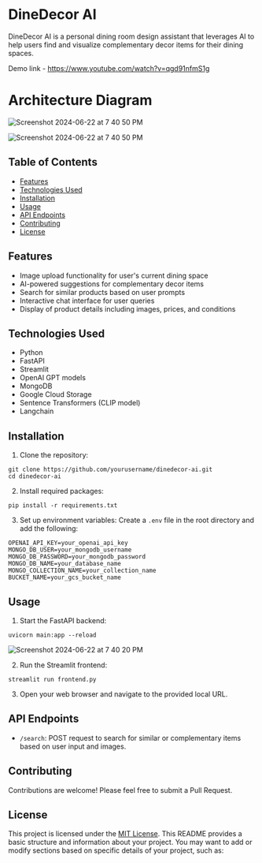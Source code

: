 # DineDecor AI

DineDecor AI is a personal dining room design assistant that leverages AI to help users find and visualize complementary decor items for their dining spaces.

Demo link - https://www.youtube.com/watch?v=qgd91nfmS1g

# Architecture Diagram
![Screenshot 2024-06-22 at 7 40 50 PM](https://github.com/INFO-7374-Algorithmic-Digital-Marketing/multi-modal-product-recommendation-chatbot/blob/main/assignment2_arch_diagram.drawio%20(1).png)


![Screenshot 2024-06-22 at 7 40 50 PM](https://github.com/INFO-7374-Algorithmic-Digital-Marketing/multi-modal-product-recommendation-chatbot/assets/37287532/13df19bb-d789-4980-b84d-94aa2e2ebe4b)



## Table of Contents
- [Features](#features)
- [Technologies Used](#technologies-used)
- [Installation](#installation)
- [Usage](#usage)
- [API Endpoints](#api-endpoints)
- [Contributing](#contributing)
- [License](#license)

## Features

- Image upload functionality for user's current dining space
- AI-powered suggestions for complementary decor items
- Search for similar products based on user prompts
- Interactive chat interface for user queries
- Display of product details including images, prices, and conditions

## Technologies Used

- Python
- FastAPI
- Streamlit
- OpenAI GPT models
- MongoDB
- Google Cloud Storage
- Sentence Transformers (CLIP model)
- Langchain

## Installation

1. Clone the repository:

```
git clone https://github.com/yourusername/dinedecor-ai.git
cd dinedecor-ai
```

2. Install required packages:

```
pip install -r requirements.txt
```

3. Set up environment variables:
Create a `.env` file in the root directory and add the following:

```
OPENAI_API_KEY=your_openai_api_key
MONGO_DB_USER=your_mongodb_username
MONGO_DB_PASSWORD=your_mongodb_password
MONGO_DB_NAME=your_database_name
MONGO_COLLECTION_NAME=your_collection_name
BUCKET_NAME=your_gcs_bucket_name
```

## Usage

1. Start the FastAPI backend:
```
uvicorn main:app --reload
```

![Screenshot 2024-06-22 at 7 40 20 PM](https://github.com/INFO-7374-Algorithmic-Digital-Marketing/multi-modal-product-recommendation-chatbot/assets/37287532/5924e355-a72c-4c1e-9bdd-e8950f0221fa)

2. Run the Streamlit frontend:
```
streamlit run frontend.py
```

3. Open your web browser and navigate to the provided local URL.

## API Endpoints

- `/search`: POST request to search for similar or complementary items based on user input and images.

## Contributing

Contributions are welcome! Please feel free to submit a Pull Request.

## License

This project is licensed under the [MIT License](LICENSE).
This README provides a basic structure and information about your project. You may want to add or modify sections based on specific details of your project, such as:
